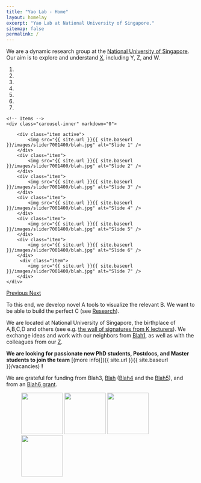 ```yaml
---
title: "Yao Lab - Home"
layout: homelay
excerpt: "Yao Lab at National University of Singapore."
sitemap: false
permalink: /
---
```


We are a dynamic research group at the [National University of Singapore](https://www.comp.nus.edu.sg/). Our aim is to explore and understand [X](http://google.com), including Y, Z, and W.


<div markdown="0" id="carousel" class="carousel slide" data-ride="carousel" data-interval="5000" data-pause="hover" >
    <!-- Menu -->
    <ol class="carousel-indicators">
        <li data-target="#carousel" data-slide-to="0" class="active"></li>
        <li data-target="#carousel" data-slide-to="1"></li>
        <li data-target="#carousel" data-slide-to="2"></li>
        <li data-target="#carousel" data-slide-to="3"></li>
        <li data-target="#carousel" data-slide-to="4"></li>
        <li data-target="#carousel" data-slide-to="5"></li>
        <li data-target="#carousel" data-slide-to="6"></li>
    </ol>

    <!-- Items -->
    <div class="carousel-inner" markdown="0">

        <div class="item active">
            <img src="{{ site.url }}{{ site.baseurl }}/images/slider7001400/blah.jpg" alt="Slide 1" />
        </div>
        <div class="item">
            <img src="{{ site.url }}{{ site.baseurl }}/images/slider7001400/blah.jpg" alt="Slide 2" />
        </div>
        <div class="item">
            <img src="{{ site.url }}{{ site.baseurl }}/images/slider7001400/blah.jpg" alt="Slide 3" />
        </div>
        <div class="item">
            <img src="{{ site.url }}{{ site.baseurl }}/images/slider7001400/blah.jpg" alt="Slide 4" />
        </div>
        <div class="item">
            <img src="{{ site.url }}{{ site.baseurl }}/images/slider7001400/blah.jpg" alt="Slide 5" />
        </div>
        <div class="item">
            <img src="{{ site.url }}{{ site.baseurl }}/images/slider7001400/blah.jpg" alt="Slide 6" />
        </div>       
         <div class="item">
            <img src="{{ site.url }}{{ site.baseurl }}/images/slider7001400/blah.jpg" alt="Slide 7" />
        </div>
    </div>
  <a class="left carousel-control" href="#carousel" role="button" data-slide="prev">
    <span class="glyphicon glyphicon-chevron-left" aria-hidden="true"></span>
    <span class="sr-only">Previous</span>
  </a>
  <a class="right carousel-control" href="#carousel" role="button" data-slide="next">
    <span class="glyphicon glyphicon-chevron-right" aria-hidden="true"></span>
    <span class="sr-only">Next</span>
  </a>
</div>




To this end, we develop novel A tools to visualize the relevant B. We want to be able to build the perfect C (see [Research](research)).

We are located at National University of Singapore, the birthplace of A,B,C,D and others (see e.g. [the wall of signatures from K lecturers](https://www.comp.nus.edu.sg/)). We exchange ideas and work with our neighbors from [Blah1](https://www.comp.nus.edu.sg/), as well as with the colleagues from our [Z](https://www.comp.nus.edu.sg/).

 **We are  looking for passionate new PhD students, Postdocs, and Master students to join the team** [(more info)]({{ site.url }}{{ site.baseurl }}/vacancies) **!**


We are grateful for funding from Blah3, [Blah](https://www.comp.nus.edu.sg/) ([Blah4](https://www.comp.nus.edu.sg/) and the [Blah5](https://www.comp.nus.edu.sg/)), and from an [Blah6 grant](https://www.comp.nus.edu.sg/).

<figure class="fourth">
  <img src="{{ site.url }}{{ site.baseurl }}/images/logopic/logo_nus.png" style="width: 110px">
  <img src="{{ site.url }}{{ site.baseurl }}/images/logopic/logo_nus.png" style="width: 110px">
  <img src="{{ site.url }}{{ site.baseurl }}/images/logopic/logo_nus.png" style="width: 110px">
  <img src="{{ site.url }}{{ site.baseurl }}/images/logopic/logo_nus.png" style="width: 110px">
</figure>
